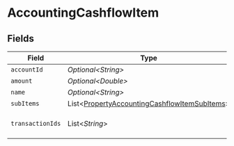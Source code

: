 # AccountingCashflowItem


## Fields

| Field                                                                                                          | Type                                                                                                           | Required                                                                                                       | Description                                                                                                    |
| -------------------------------------------------------------------------------------------------------------- | -------------------------------------------------------------------------------------------------------------- | -------------------------------------------------------------------------------------------------------------- | -------------------------------------------------------------------------------------------------------------- |
| `accountId`                                                                                                    | *Optional\<String>*                                                                                            | :heavy_minus_sign:                                                                                             | N/A                                                                                                            |
| `amount`                                                                                                       | *Optional\<Double>*                                                                                            | :heavy_minus_sign:                                                                                             | N/A                                                                                                            |
| `name`                                                                                                         | *Optional\<String>*                                                                                            | :heavy_minus_sign:                                                                                             | N/A                                                                                                            |
| `subItems`                                                                                                     | List\<[PropertyAccountingCashflowItemSubItems](../../models/shared/PropertyAccountingCashflowItemSubItems.md)> | :heavy_minus_sign:                                                                                             | N/A                                                                                                            |
| `transactionIds`                                                                                               | List\<*String*>                                                                                                | :heavy_minus_sign:                                                                                             | Optional linkage to transactions                                                                               |